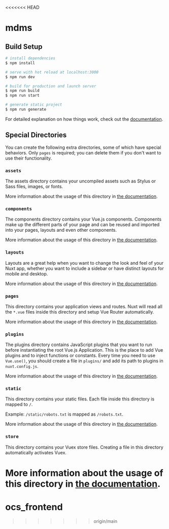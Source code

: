 <<<<<<< HEAD
# mdms

## Build Setup

```bash
# install dependencies
$ npm install

# serve with hot reload at localhost:3000
$ npm run dev

# build for production and launch server
$ npm run build
$ npm run start

# generate static project
$ npm run generate
```

For detailed explanation on how things work, check out the [documentation](https://nuxtjs.org).

## Special Directories

You can create the following extra directories, some of which have special behaviors. Only `pages` is required; you can delete them if you don't want to use their functionality.

### `assets`

The assets directory contains your uncompiled assets such as Stylus or Sass files, images, or fonts.

More information about the usage of this directory in [the documentation](https://nuxtjs.org/docs/2.x/directory-structure/assets).

### `components`

The components directory contains your Vue.js components. Components make up the different parts of your page and can be reused and imported into your pages, layouts and even other components.

More information about the usage of this directory in [the documentation](https://nuxtjs.org/docs/2.x/directory-structure/components).

### `layouts`

Layouts are a great help when you want to change the look and feel of your Nuxt app, whether you want to include a sidebar or have distinct layouts for mobile and desktop.

More information about the usage of this directory in [the documentation](https://nuxtjs.org/docs/2.x/directory-structure/layouts).

### `pages`

This directory contains your application views and routes. Nuxt will read all the `*.vue` files inside this directory and setup Vue Router automatically.

More information about the usage of this directory in [the documentation](https://nuxtjs.org/docs/2.x/get-started/routing).

### `plugins`

The plugins directory contains JavaScript plugins that you want to run before instantiating the root Vue.js Application. This is the place to add Vue plugins and to inject functions or constants. Every time you need to use `Vue.use()`, you should create a file in `plugins/` and add its path to plugins in `nuxt.config.js`.

More information about the usage of this directory in [the documentation](https://nuxtjs.org/docs/2.x/directory-structure/plugins).

### `static`

This directory contains your static files. Each file inside this directory is mapped to `/`.

Example: `/static/robots.txt` is mapped as `/robots.txt`.

More information about the usage of this directory in [the documentation](https://nuxtjs.org/docs/2.x/directory-structure/static).

### `store`

This directory contains your Vuex store files. Creating a file in this directory automatically activates Vuex.

More information about the usage of this directory in [the documentation](https://nuxtjs.org/docs/2.x/directory-structure/store).
=======
# ocs_frontend
>>>>>>> origin/main
